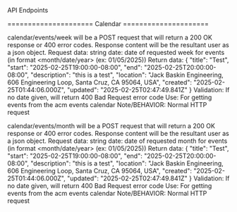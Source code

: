 API Endpoints

===================== Calendar =====================

calendar/events/week will be a POST request that will return a 200 OK response or 400 error codes. Response content will be the resultant user as a json object.
    Request data:
        string date: date of requested week for events (in format <month/date/year> (ex: 01/05/2025))
    Return data:
        {
            "title": "Test",
            "start": "2025-02-25T19:00:00-08:00",
            "end": "2025-02-25T20:00:00-08:00",
            "description": "this is a test",
            "location": "Jack Baskin Engineering, 606 Engineering Loop, Santa Cruz, CA 95064, USA",
            "created": "2025-02-25T01:44:06.000Z",
            "updated": "2025-02-25T02:47:49.841Z"
        }
    Validation:
        If no date given, will return 400 Bad Request error code
    Use:
        For getting events from the acm events calendar
    Note/BEHAVIOR:
        Normal HTTP request

calendar/events/month will be a POST request that will return a 200 OK response or 400 error codes. Response content will be the resultant user as a json object.
    Request data:
        string date: date of requested month for events (in format <month/date/year> (ex: 01/05/2025))
    Return data:
        {
            "title": "Test",
            "start": "2025-02-25T19:00:00-08:00",
            "end": "2025-02-25T20:00:00-08:00",
            "description": "this is a test",
            "location": "Jack Baskin Engineering, 606 Engineering Loop, Santa Cruz, CA 95064, USA",
            "created": "2025-02-25T01:44:06.000Z",
            "updated": "2025-02-25T02:47:49.841Z"
        }
    Validation:
        If no date given, will return 400 Bad Request error code
    Use:
        For getting events from the acm events calendar
    Note/BEHAVIOR:
        Normal HTTP request
